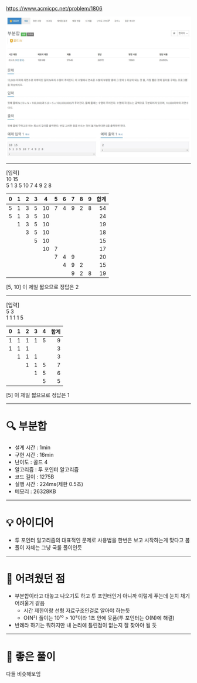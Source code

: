 https://www.acmicpc.net/problem/1806

<img src="./사진1.jpg">

<hr>

[입력]<br>
10 15<br>
5 1 3 5 10 7 4 9 2 8<br>

|0|1|2|3|4|5|6|7|8|9|합계|
|-|-|-|-|--|-|-|-|-|-|--:|
|5|1|3|5|10|7|4|9|2|8|54|
|5|1|3|5|10| | | | | |24|
| |1|3|5|10| | | | | |19|
| | |3|5|10| | | | | |18|
| | | |5|10| | | | | |15|
| | | | |10|7| | | | |17|
| | | | |  |7|4|9| | |20|
| | | | |  | |4|9|2| |15|
| | | | |  | | |9|2|8|19|

[5, 10] 이 제일 짧으므로 정답은 2

<hr>

[입력]<br>
5 3<br>
1 1 1 1 5<br>

|0|1|2|3|4|합계|
|-|-|-|-|-|-:|
|1|1|1|1|5|9|
|1|1|1| | |3|
| |1|1|1| |3|
| | |1|1|5|7|
| | | |1|5|6|
| | | | |5|5|

[5] 이 제일 짧으므로 정답은 1

<hr>

# 🔍 부분합
- 설계 시간 : 1min
- 구현 시간 : 16min
- 난이도 : 골드 4
- 알고리즘 : 투 포인터 알고리즘
- 코드 길이 : 1275B
- 실행 시간 : 224ms(제한 0.5초)
- 메모리 : 26328KB

------------------------------

# 💡 아이디어

- 투 포인터 알고리즘의 대표적인 문제로 사용법을 한번은 보고 시작하는게 맞다고 봄
- 풀이 자체는 그냥 국룰 풀이인듯

------------------------------

# 🧠 어려웠던 점

- 부분합이라고 대놓고 나오기도 하고 투 포인터인거 아니까 이렇게 푸는데 눈치 채기 어려울거 같음
  - 시간 제한이랑 선형 자료구조인걸로 알아야 하는듯
  - O(N²) 풀이는 10¹⁰ > 10⁸이라 1초 안에 못품(투 포인터는 O(N)에 해결)
- 반례라 하기는 뭐하지만 내 논리에 틀린점이 없는지 잘 찾아야 될 듯

------------------------------

# 🧐 좋은 풀이

다들 비슷해보임
